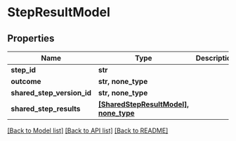 # StepResultModel


## Properties
Name | Type | Description | Notes
------------ | ------------- | ------------- | -------------
**step_id** | **str** |  | [optional] 
**outcome** | **str, none_type** |  | [optional] 
**shared_step_version_id** | **str, none_type** |  | [optional] 
**shared_step_results** | [**[SharedStepResultModel], none_type**](SharedStepResultModel.md) |  | [optional] 

[[Back to Model list]](../README.md#documentation-for-models) [[Back to API list]](../README.md#documentation-for-api-endpoints) [[Back to README]](../README.md)


